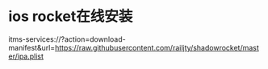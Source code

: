 # ios rocket在线安装

itms-services://?action=download-manifest&url=https://raw.githubusercontent.com/railjty/shadowrocket/master/ipa.plist
